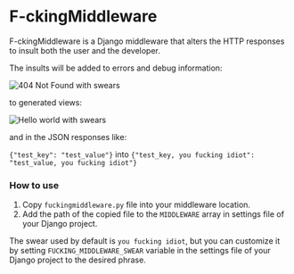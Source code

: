 # F-ckingMiddleware

F-ckingMiddleware is a Django middleware that alters the HTTP responses to insult both the user and the developer.

The insults will be added to errors and debug information:

![404 Not Found with swears](https://i.ibb.co/MMFtpPm/Annotation-2020-08-24-204546.png)

to generated views: 

![Hello world with swears](https://i.ibb.co/kgNpp6J/Annotation-2020-08-24-204802.png)

and in the JSON responses like:

`{"test_key": "test_value"}` into `{"test_key, you fucking idiot": "test_value, you fucking idiot"}`

### How to use

1. Copy `fuckingmiddleware.py` file into your middleware location.
1. Add the path of the copied file to the `MIDDLEWARE` array in settings file of your Django project.

The swear used by default is `you fucking idiot`, but you can customize it by setting `FUCKING_MIDDLEWARE_SWEAR` variable in the settings file of your Django project to the desired phrase.
